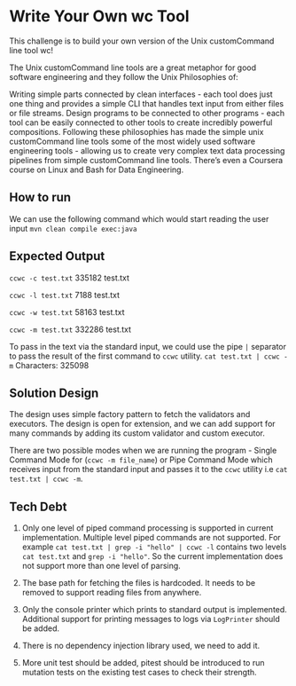 # Write Your Own wc Tool

This challenge is to build your own version of the Unix customCommand line tool wc!

The Unix customCommand line tools are a great metaphor for good software engineering and they follow the Unix
Philosophies of:

Writing simple parts connected by clean interfaces - each tool does just one thing and provides a simple CLI that
handles text input from either files or file streams.
Design programs to be connected to other programs - each tool can be easily connected to other tools to create
incredibly powerful compositions.
Following these philosophies has made the simple unix customCommand line tools some of the most widely used software
engineering tools - allowing us to create very complex text data processing pipelines from simple customCommand line
tools. There’s even a Coursera course on Linux and Bash for Data Engineering.

## How to run

We can use the following command which would start reading the user input
`mvn clean compile exec:java`

## Expected Output

`ccwc -c test.txt`
335182 test.txt

`ccwc -l test.txt`
7188 test.txt

`ccwc -w test.txt`
58163 test.txt

`ccwc -m test.txt`
332286 test.txt

To pass in the text via the standard input, we could use the pipe `|` separator to pass the result of the first command
to `ccwc` utility.
`cat test.txt | ccwc -m`
Characters: 325098

## Solution Design

The design uses simple factory pattern to fetch the validators and executors. The design is open for extension, and we
can add support for many commands by adding its custom validator and custom executor.

There are two possible modes when we are running the program - Single Command Mode for (`ccwc -m file_name`) or Pipe
Command Mode which receives input from the standard input and passes it to the `ccwc` utility
i.e `cat test.txt | ccwc -m`.

## Tech Debt

1. Only one level of piped command processing is supported in current implementation. Multiple level piped commands are
   not supported. For example `cat test.txt | grep -i "hello" | ccwc -l` contains two levels `cat test.txt`
   and `grep -i "hello"`. So the current implementation does not support more than one level of parsing.

2. The base path for fetching the files is hardcoded. It needs to be removed to support reading files from anywhere.

3. Only the console printer which prints to standard output is implemented. Additional support for printing messages to
   logs via `LogPrinter` should be added.

4. There is no dependency injection library used, we need to add it.

5. More unit test should be added, pitest should be introduced to run mutation tests on the existing test cases to check
   their strength.
